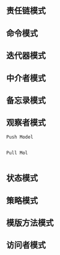 ## 责任链模式

## 命令模式

## 迭代器模式

## 中介者模式

## 备忘录模式

## 观察者模式
`Push Model`
```
```
`Pull Mol`
```
```

## 状态模式

## 策略模式

## 模版方法模式

## 访问者模式